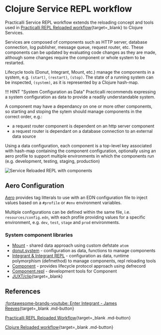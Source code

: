 # Clojure Service REPL workflow

Practicalli Service REPL workflow extends the reloading concept and tools used in [Practicalli REPL Reloaded workflow](https://practical.li/clojure/clojure-cli/repl-reloaded/){target=_blank} to Clojure Services.

Services are composed of components such as HTTP server, database connection, log publisher, message queue, request router, etc.  These components can be updated by evaluating code changes as they are made, although some changes require the component or whole system to be restarted.

Lifecycle tools (Donut, Integrant, Mount, etc.) manage the components in a system, e.g. `(start)`, `(restart)`, `(stop)`.  The state of a running system can be inspected, `(system)`, as it is represented by a Clojure hash-map.

!!! HINT "System Configuration as Data"
    Practicalli recommends expressing a system configuration as data to provide a readily understandable system.


A component may have a dependancy on one or more other components, so starting and stoping the sytem should manage components in the correct order, e.g.:

- a request router component is dependent on an http server component
- a request router is dependant on a database connection to an external data source

Using a data configuration, each component is a top-level key associated with hash-map containing the component configuration, optionally using an aero profile to support multiple environments in which the components run (e.g. development, testing, staging, production)

![Service Reloaded REPL with components](https://raw.githubusercontent.com/practicalli/graphic-design/live/clojure-web-services/clojure-repl-driven-development-reloaded-repl-concept.png)


## Aero Configuration

[Aero](aero.md) provides tag litterals to use with an EDN configuration file to inject values based on a `#profile` or `#env` environment variables.

Multiple configurations can be defined within the same file, i.e. `resources/config.edn`, with each profile providing values for a specific environment, e.g. `dev`, `test`, `stage` and `prod` environments.


### System component libraries

- [Mount](https://github.com/tolitius/mount) - shared data approach using custom defstate `atom`
- [donut.system](https://github.com/donut-party/system) - configuration as data, functions to manage components
- [Integrant & Integrant REPL](integrant/) - configuration as data, runtime polymorphism (defmethod) to manage components, repl reloading tools
- [Component](https://github.com/stuartsierra/component) - provides lifecycle protocol approach using defrecord
- [Component.repl](https://github.com/stuartsierra/component.repl) - development tools for Component
- [JUXT/clip](https://github.com/juxt/clip){target=_blank}


## References

[:fontawesome-brands-youtube: Enter Integrant - James Reeves](https://skillsmatter.com/skillscasts/9820-enter-integrant-a-micro-framework-for-data-driven-architecture-with-james-reeves){target=_blank .md-button}

[Practicalli REPL Reloaded Workflow](https://practical.li/clojure/clojure-cli/repl-reloaded/){target=_blank .md-button}

[Clojure Reloaded workflow](https://cognitect.com/blog/2013/06/04/clojure-workflow-reloaded){target=_blank .md-button}

